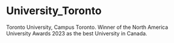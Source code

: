 # University_Toronto
Toronto University, Campus Toronto. Winner of the North America University Awards 2023 as the best University in Canada.
